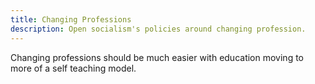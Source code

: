 ```yaml
---
title: Changing Professions
description: Open socialism's policies around changing profession.
---
```


Changing professions should be much easier with education moving to more of a self teaching model.
